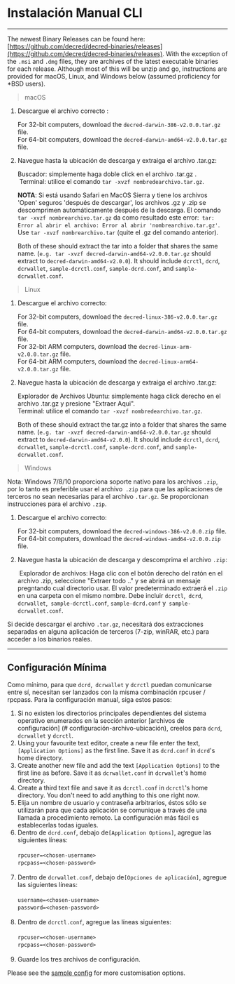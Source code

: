# Instalación Manual CLI

---

The newest Binary Releases can be found here: [https://github.com/decred/decred-binaries/releases](https://github.com/decred/decred-binaries/releases). With the exception of the `.msi` and `.dmg` files, they are archives of the latest executable binaries for each release. Although most of this will be unzip and go, instructions are provided for macOS, Linux, and Windows below (assumed proficiency for *BSD users).

> macOS

1. Descargue el archivo correcto :

    For 32-bit computers, download the `decred-darwin-386-v2.0.0.tar.gz` file. <br />
    For 64-bit computers, download the `decred-darwin-amd64-v2.0.0.tar.gz` file.

2. Navegue hasta la ubicación de descarga y extraiga el archivo .tar.gz:

    Buscador: simplemente haga doble click en el archivo .tar.gz . <br />
    Terminal: utilice el comando `tar -xvzf nombredearchivo.tar.gz`.

   **NOTA**: Si está usando Safari en MacOS Sierra y tiene los archivos 'Open' seguros 'después de descargar', los archivos .gz y .zip se descomprimen automáticamente después de la descarga. El comando `tar -xvzf nombrearchivo.tar.gz` da como resultado este error:` tar: Error al abrir el archivo: Error al abrir 'nombrearchivo.tar.gz'`. Use `tar -xvzf nombrearchivo.tar` (quite el .gz del comando anterior).
    
    Both of these should extract the tar into a folder that shares the same name. (`e.g. tar -xvzf decred-darwin-amd64-v2.0.0.tar.gz` should extract to `decred-darwin-amd64-v2.0.0`). It should include `dcrctl`, `dcrd`, `dcrwallet`, `sample-dcrctl.conf`, `sample-dcrd.conf`, and `sample-dcrwallet.conf`.


> Linux

1. Descargue el archivo correcto:

    For 32-bit computers, download the `decred-linux-386-v2.0.0.tar.gz` file. <br />
    For 64-bit computers, download the `decred-darwin-amd64-v2.0.0.tar.gz` file. <br />
    For 32-bit ARM computers, download the `decred-linux-arm-v2.0.0.tar.gz` file. <br />
    For 64-bit ARM computers, download the `decred-linux-arm64-v2.0.0.tar.gz` file.

2. Navegue hasta la ubicación de descarga y extraiga el archivo .tar.gz:

    Explorador de Archivos Ubuntu: simplemente haga click derecho en el archivo .tar.gz y presione "Extraer Aqui". <br />
   Terminal: utilice el comando `tar -xvzf nombredearchivo.tar.gz`.
    
    Both of these should extract the tar.gz into a folder that shares the same name. (`e.g. tar -xvzf decred-darwin-amd64-v2.0.0.tar.gz` should extract to `decred-darwin-amd64-v2.0.0`). It should include `dcrctl`, `dcrd`, `dcrwallet`, `sample-dcrctl.conf`, `sample-dcrd.conf`, and `sample-dcrwallet.conf`.

>Windows

Nota: Windows 7/8/10 proporciona soporte nativo para los archivos `.zip`, por lo tanto es preferible usar el archivo` .zip` para que las aplicaciones de terceros no sean necesarias para el archivo `.tar.gz`. Se proporcionan instrucciones para el archivo `.zip`.

1. Descargue el archivo correcto:

    For 32-bit computers, download the `decred-windows-386-v2.0.0.zip` file. <br />
    For 64-bit computers, download the `decred-windows-amd64-v2.0.0.zip` file.

2. Navegue hasta la ubicación de descarga y descomprima el archivo `.zip`:

    Explorador de archivos: Haga clic con el botón derecho del ratón en el archivo .zip, seleccione "Extraer todo .." y se abrirá un mensaje pregntando cual directorio usar. El valor predeterminado extraerá el `.zip` en una carpeta con el mismo nombre. Debe incluir `dcrctl`,` dcrd`, `dcrwallet`,` sample-dcrctl.conf`, `sample-dcrd.conf` y` sample-dcrwallet.conf`.

Si decide descargar el archivo `.tar.gz`, necesitará dos extracciones separadas en alguna aplicación de terceros (7-zip, winRAR, etc.) para acceder a los binarios reales.

---

## Configuración Mínima

Como mínimo, para que `dcrd`,` dcrwallet` y `dcrctl` puedan comunicarse entre sí, necesitan ser lanzados con la misma combinación rpcuser / rpcpass. Para la configuración manual, siga estos pasos:

1. Si no existen los directorios principales dependientes del sistema operativo enumerados en la sección anterior [archivos de configuración] (# configuración-archivo-ubicación), creelos para `dcrd`,` dcrwallet` y `dcrctl`.
2. Using your favourite text editor, create a new file enter the text, `[Application Options]` as the first line. Save it as `dcrd.conf` in `dcrd`'s home directory.
3. Create another new file and add the text `[Application Options]` to the first line as before. Save it as `dcrwallet.conf` in `dcrwallet`'s home directory.
4. Create a third text file and save it as `dcrctl.conf` in `dcrctl`'s home directory. You don't need to add anything to this one right now.
5. Elija un nombre de usuario y contraseña arbitrarios, éstos sólo se utilizarán para que cada aplicación se comunique a través de una llamada a procedimiento remoto. La configuración más fácil es establecerlas todas iguales.
6. Dentro de `dcrd.conf`, debajo de` [Application Options] `, agregue las siguientes líneas: <br /> <br />
        `rpcuser=<chosen-username>`<br />
        `rpcpass=<chosen-password>`<br /><br />
7. Dentro de `dcrwallet.conf`, debajo de` [Opciones de aplicación] `, agregue las siguientes líneas: <br /> <br />
        `username=<chosen-username>`<br />
        `password=<chosen-password>`<br /><br />
8. Dentro de `dcrctl.conf`, agregue las líneas siguientes: <br /> <br />
        `rpcuser=<chosen-username>`<br />
        `rpcpass=<chosen-password>`<br /><br />
9. Guarde los tres archivos de configuración.

Please see the [sample config](https://github.com/decred/dcrd/blob/master/sampleconfig/sampleconfig.go#L8-L352) for more customisation options.